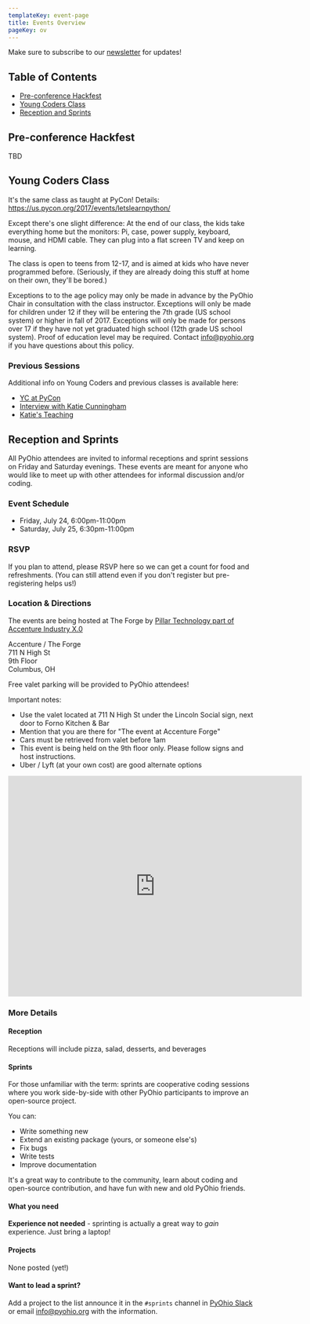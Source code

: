 ```yaml
---
templateKey: event-page
title: Events Overview
pageKey: ov
---
```


Make sure to subscribe to our [newsletter](/about/newsletter) for updates!

## Table of Contents

- [Pre-conference Hackfest](#pre-conference-hackfest)
- [Young Coders Class](#young-coders-class)
- [Reception and Sprints](#reception-and-sprints)

## Pre-conference Hackfest

TBD

## Young Coders Class

It's the same class as taught at PyCon! Details: https://us.pycon.org/2017/events/letslearnpython/

Except there's one slight difference: At the end of our class, the kids take everything home but the monitors: Pi, case, power supply, keyboard, mouse, and HDMI cable. They can plug into a flat screen TV and keep on learning.

The class is open to teens from 12-17, and is aimed at kids who have never programmed before. (Seriously, if they are already doing this stuff at home on their own, they'll be bored.)

Exceptions to to the age policy may only be made in advance by the PyOhio Chair in consultation with the class instructor. Exceptions will only be made for children under 12 if they will be entering the 7th grade (US school system) or higher in fall of 2017. Exceptions will only be made for persons over 17 if they have not yet graduated high school (12th grade US school system). Proof of education level may be required. Contact [info@pyohio.org](mailto:info@pyohio.org) if you have questions about this policy.

### Previous Sessions

Additional info on Young Coders and previous classes is available here:

- [YC at PyCon](http://pycon.blogspot.com/2013/03/how-kids-stole-show-young-coders.html)
- [Interview with Katie Cunningham](http://blog.trinket.io/young-coders-tutorial/)
- [Katie's Teaching](http://therealkatie.net/teaching/)

## Reception and Sprints

All PyOhio attendees are invited to informal receptions and sprint sessions on Friday and Saturday evenings.
These events are meant for anyone who would like to meet up with other attendees for informal discussion and/or coding.

### Event Schedule

- Friday, July 24, 6:00pm-11:00pm
- Saturday, July 25, 6:30pm-11:00pm

### RSVP

If you plan to attend, please RSVP here so we can get a count for food and refreshments. (You can still attend even if you don't register but pre-registering helps us!)

<!-- RSVP link -->

### Location & Directions

The events are being hosted at The Forge by [Pillar Technology part of Accenture Industry X.0](https://pillartechnology.com/forge)

Accenture / The Forge  
711 N High St  
9th Floor  
Columbus, OH

Free valet parking will be provided to PyOhio attendees!

Important notes:

- Use the valet located at 711 N High St under the Lincoln Social sign, next door to Forno Kitchen & Bar
- Mention that you are there for "The event at Accenture Forge"
- Cars must be retrieved from valet before 1am
- This event is being held on the 9th floor only. Please follow signs and host instructions.
- Uber / Lyft (at your own cost) are good alternate options

<iframe src="https://www.google.com/maps/embed?pb=!1m18!1m12!1m3!1d764.3796323934811!2d-83.00388350941188!3d39.97682228828696!2m3!1f0!2f0!3f0!3m2!1i1024!2i768!4f13.1!3m3!1m2!1s0x88234f6a744fc7b9%3A0xd0c230a717d372f2!2sPillar+part+of+Accenture+Industry+X.0!5e0!3m2!1sen!2sus!4v1563904981454!5m2!1sen!2sus" width="600" height="450" frameborder="0" style="border:0" allowfullscreen></iframe>

### More Details

#### Reception

Receptions will include pizza, salad, desserts, and beverages

#### Sprints

For those unfamiliar with the term: sprints are cooperative coding sessions where you work side-by-side with other PyOhio participants to improve an open-source project.

You can:

- Write something new
- Extend an existing package (yours, or someone else's)
- Fix bugs
- Write tests
- Improve documentation

It's a great way to contribute to the community, learn about coding and open-source contribution, and have fun with new and old PyOhio friends.

#### What you need

**Experience not needed** - sprinting is actually a great way to _gain_ experience. Just bring a laptop!

#### Projects

None posted (yet!)

#### Want to lead a sprint?

Add a project to the list announce it in the `#sprints` channel in [PyOhio Slack](https://slack.pyohio.org) or email [info@pyohio.org](mailto:info@pyohio.org) with the information.

<!-- Uncomment the below when we're actually close to the real event -->
<!-- - [Schedule for Friday, July 24](#friday-july-24-2020)
- [Schedule for Saturday, July 25](#saturday-july-25-2020)
- [Schedule for Sunday, July 26](#sunday-july-26-2020)

## Friday, July 24, 2020

### Sprints & Reception

**6:00pm-11:00pm** Join us for sprints and an attendee reception. No experience
necessary and coding is completely optional. [Details](#)

## Saturday, July 25, 2019

### Registration

**8:00am** Registration and sign-in opens. Registration desk is on the 3rd floor outside the Round Room. [Directions](#)

### Welcome & Keynote

**9:00am** Welcome and Saturday keynote

### Talks & Tutorials

**10:30am-5:00pm** Talks & Tutorials. [Full schedule](/events/schedule)

### Lunch

**12:30pm-2:00pm** Find lunch on your own. There are many options within
walking distance of the venue.

### Lightning Talks

**5:15pm-6:15pm** Lightning talks. 5-minute talks on topics of interest to the
PyOhio community. Sign up for a slot on the board near registration.

### Sprints & Receptions

**6:30pm-11:00pm** Join us for sprints and an attendee reception. No experience
necessary and coding is completely optional. [Details](#)

## Sunday, July 26, 2019

**Tip:** There's no lunch break on Sunday so grab a bite to eat before we get
started! We will have light refreshments at the break.

### Registration

**11:00am** Registration and sign-in opens. Registration desk is on the 3rd floor outside the Round Room. [Directions](#)

### Welcome & Keynote

**11:30am** Welcome back and Sunday keynote

### Talks & Tutorials

**12:45pm-4:45pm** Talks & Tutorials. [Full schedule](/events/schedule)

### Open Spaces

**12:45pm-4:45pm** Open Space sessions are for discussing topics of interest
to the PyOhio community. Sign up for a spot outside the rooms.

### Lightning Talks

**5:00pm-6:00pm** Lightning talks. 5-minute talks on topics of interest to the
PyOhio community. Sign up for a slot on the board near registration. -->
